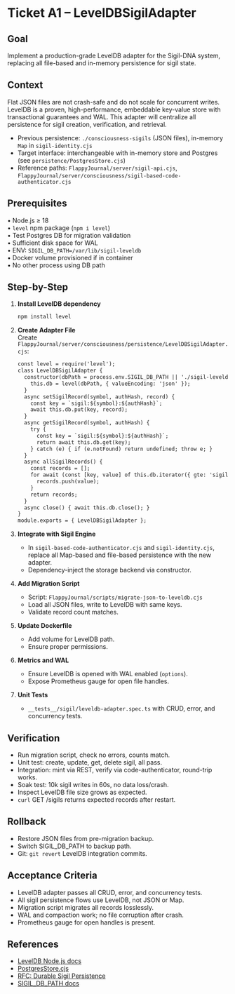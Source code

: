 # Ticket A1 – LevelDBSigilAdapter

## Goal
Implement a production-grade LevelDB adapter for the Sigil-DNA system, replacing all file-based and in-memory persistence for sigil state.

## Context
Flat JSON files are not crash-safe and do not scale for concurrent writes. LevelDB is a proven, high-performance, embeddable key-value store with transactional guarantees and WAL. This adapter will centralize all persistence for sigil creation, verification, and retrieval.
- Previous persistence: `./consciousness-sigils` (JSON files), in-memory `Map` in `sigil-identity.cjs`
- Target interface: interchangeable with in-memory store and Postgres (see `persistence/PostgresStore.cjs`)
- Reference paths: `FlappyJournal/server/sigil-api.cjs`, `FlappyJournal/server/consciousness/sigil-based-code-authenticator.cjs`

## Prerequisites
• Node.js ≥ 18  
• `level` npm package (`npm i level`)  
• Test Postgres DB for migration validation  
• Sufficient disk space for WAL  
• ENV: `SIGIL_DB_PATH=/var/lib/sigil-leveldb`  
• Docker volume provisioned if in container  
• No other process using DB path

## Step-by-Step
1. **Install LevelDB dependency**
   ```sh
   npm install level
   ```

2. **Create Adapter File**  
   Create `FlappyJournal/server/consciousness/persistence/LevelDBSigilAdapter.cjs`:
   ```patch
   const level = require('level');
   class LevelDBSigilAdapter {
     constructor(dbPath = process.env.SIGIL_DB_PATH || './sigil-leveldb') {
       this.db = level(dbPath, { valueEncoding: 'json' });
     }
     async setSigilRecord(symbol, authHash, record) {
       const key = `sigil:${symbol}:${authHash}`;
       await this.db.put(key, record);
     }
     async getSigilRecord(symbol, authHash) {
       try {
         const key = `sigil:${symbol}:${authHash}`;
         return await this.db.get(key);
       } catch (e) { if (e.notFound) return undefined; throw e; }
     }
     async allSigilRecords() {
       const records = [];
       for await (const [key, value] of this.db.iterator({ gte: 'sigil:', lte: 'sigil;'})) {
         records.push(value);
       }
       return records;
     }
     async close() { await this.db.close(); }
   }
   module.exports = { LevelDBSigilAdapter };
   ```

3. **Integrate with Sigil Engine**  
   - In `sigil-based-code-authenticator.cjs` and `sigil-identity.cjs`, replace all Map-based and file-based persistence with the new adapter.
   - Dependency-inject the storage backend via constructor.

4. **Add Migration Script**  
   - Script: `FlappyJournal/scripts/migrate-json-to-leveldb.cjs`
   - Load all JSON files, write to LevelDB with same keys.
   - Validate record count matches.

5. **Update Dockerfile**  
   - Add volume for LevelDB path.
   - Ensure proper permissions.

6. **Metrics and WAL**  
   - Ensure LevelDB is opened with WAL enabled (`options`).
   - Expose Prometheus gauge for open file handles.

7. **Unit Tests**  
   - `__tests__/sigil/leveldb-adapter.spec.ts` with CRUD, error, and concurrency tests.

## Verification
- Run migration script, check no errors, counts match.
- Unit test: create, update, get, delete sigil, all pass.
- Integration: mint via REST, verify via code-authenticator, round-trip works.
- Soak test: 10k sigil writes in 60s, no data loss/crash.
- Inspect LevelDB file size grows as expected.
- `curl` GET /sigils returns expected records after restart.

## Rollback
- Restore JSON files from pre-migration backup.
- Switch SIGIL_DB_PATH to backup path.
- Git: `git revert` LevelDB integration commits.

## Acceptance Criteria
- LevelDB adapter passes all CRUD, error, and concurrency tests.
- All sigil persistence flows use LevelDB, not JSON or Map.
- Migration script migrates all records losslessly.
- WAL and compaction work; no file corruption after crash.
- Prometheus gauge for open handles is present.

## References
- [LevelDB Node.js docs](https://github.com/Level/level)
- [PostgresStore.cjs](../persistence/PostgresStore.cjs)
- [RFC: Durable Sigil Persistence](https://example.com/rfc-sigil-durability)
- [SIGIL_DB_PATH docs](https://example.com/sigil-env-docs)